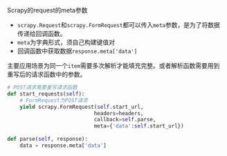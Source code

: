 Scrapy的request的meta参数

- `scrapy.Request`和`scrapy.FormRequest`都可以传入`meta`参数，是为了将数据传递给回调函数。
- `meta`为字典形式，须自己构建键值对
- 回调函数中获取数据`response.meta['data']`

主要应用场景为同一个`item`需要多次解析才能填充完整。或者解析函数需要用到重写后的请求函数中的参数。

```python
# POST请求需要重写请求函数
def start_requests(self):
    # FormRequest为POST请求
    yield scrapy.FormRequest(self.start_url, 
                            headers=headers, 
                            callback=self.parse,
                            meta={'data':self.start_url})
    
def parse(self, response):
    data = response.meta['data']
```

